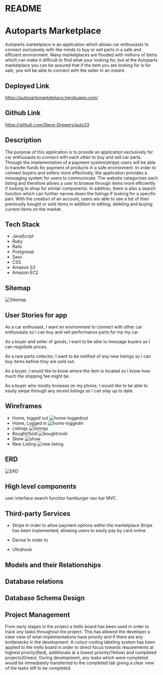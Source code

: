# README

# Autoparts Marketplace

Autoparts marketplace is an application which allows car enthusiasts to connect exclusively with like minds to buy or sell parts in a safe and efficient environment. Many marketplaces are flooded with millions of items which can make it difficult to find what your looking for, but at the Autoparts marketplace you can be assured that if the item you are looking for is for sale, you will be able to connect with the seller in an instant.

## Deployed Link

https://autopartsmarketplace.herokuapp.com/

## Github Link

https://github.com/Steve-Drewery/auto23


## Description

The purpose of this application is to provide an application exclusively for car enthusiasts to connect with each other to buy and sell car parts. Through the implementation of a payment system(stripe) users will be able to transfer funds for payment of products in a safe environment. In order to connect buyers and sellers more effectively, the application provides a messaging system for users to communicate. The website catagorises each listing and therefore allows a user to browse through items more efficiently if looking to shop for similar components. In addition, there is also a search function which can further narrow down the listings if looking for a specific part. With the creation of an account, users are able to see a list of their previously bought or sold items in addition to editing, deleting and buying current items on the market.

## Tech Stack

- JavaScript
- Ruby
- Rails
- Postgresql
- Sass
- CSS
- Amazon S3
- Amazon EC2


## Sitemap

![Sitemap](app\assets\images\Sitemap.png)

## User Stories for app

As a car enthusiast, I want an environment to connect with other car enthusiasts so I can buy and sell performance parts for my my car. 

As a buyer and seller of goods, I want to be able to message buyers so I can negotiate prices.

As a rare parts collector, I want to be notified of any new listings so I can buy items before they are sold out.

As a buyer, I would like to know where the item is located so I know how much the shipping fee might be.

As a buyer who mostly browses on my phone, I would like to be able to easily swipe through any recent listings so I can stay up to date.


## Wireframes

- Home, logged out
![home-loggedout](app\assets\images\W-home-logout.png)
- Home, Logged in
![home-loggedin](app\assets\images\W-home-login.png)
- Listings
![listings](app\assets\images\W-listings.png)
- Bought/Sold
![bought/sold](app\assets\images\W-bought-sold.png)
- Show
![show](app\assets\images\W-show.png)
- New Listing
![new listing](app\assets\images\W-new-listing.png)
## ERD

![ERD](app\assets\images\ERD.png)

## High level components

user interface
search function
hamburger nav bar
MVC


## Third-party Services

- Stripe
In order to allow payment options within the marketplace Stripe has been implemented, allowing users to easily pay by card online. 

- Devise
In order to 

- Ultrahook

## Models and their Relationships

## Database relations

## Database Schema Design

## Project Management

From early stages in the project a trello board has been used in order to track any tasks throughout the project. This has allowed the developer a clear view of what implementations have priority and if there are any bottlenecks in the development. A colour-coding labeling system has been applied to the trello board in order to direct focus towards requirements at highest priority(Red), additionals at a lowest priority(Yellow) and completed projects(Green). During development, any tasks which were completed would be immediately transferred to the completed tab giving a clear view of the tasks left to be completed.